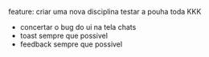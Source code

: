 feature: criar uma nova disciplina
testar a pouha toda KKK
- concertar o bug do ui na tela chats
- toast sempre que possivel
- feedback sempre que possivel
